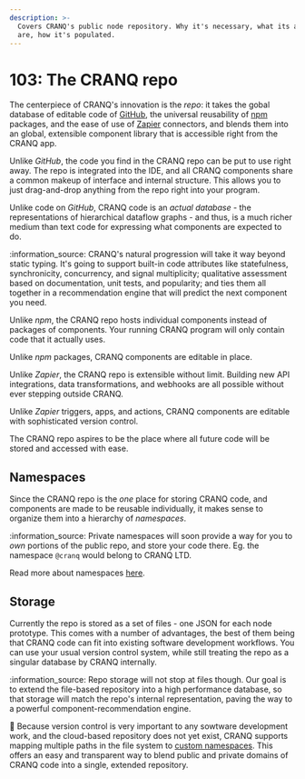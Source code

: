 ```yaml
---
description: >-
  Covers CRANQ's public node repository. Why it's necessary, what its advantages
  are, how it's populated.
---
```


# 103: The CRANQ repo

The centerpiece of CRANQ's innovation is the _repo_: it takes the gobal database of editable code of [GitHub](https://github.com), the universal reusability of [npm](http://npmjs.com) packages, and the ease of use of [Zapier](https://zapier.com) connectors, and blends them into an global, extensible component library that is accessible right from the CRANQ app.

Unlike _GitHub_, the code you find in the CRANQ repo can be put to use right away. The repo is integrated into the IDE, and all CRANQ components share a common makeup of interface and internal structure. This allows you to just drag-and-drop anything from the repo right into your program.

Unlike code on _GitHub_, CRANQ code is an _actual database_ - the representations of hierarchical dataflow graphs - and thus, is a much richer medium than text code for expressing what components are expected to do.

:information\_source: CRANQ's natural progression will take it way beyond static typing. It's going to support built-in code attributes like statefulness, synchronicity, concurrency, and signal multiplicity; qualitative assessment based on documentation, unit tests, and popularity; and ties them all together in a recommendation engine that will predict the next component you need.

Unlike _npm_, the CRANQ repo hosts individual components instead of packages of components. Your running CRANQ program will only contain code that it actually uses.

Unlike _npm_ packages, CRANQ components are editable in place.

Unlike _Zapier_, the CRANQ repo is extensible without limit. Building new API integrations, data transformations, and webhooks are all possible without ever stepping outside CRANQ.

Unlike _Zapier_ triggers, apps, and actions, CRANQ components are editable with sophisticated version control.

The CRANQ repo aspires to be the place where all future code will be stored and accessed with ease.

## Namespaces

Since the CRANQ repo is the _one_ place for storing CRANQ code, and components are made to be reusable individually, it makes sense to organize them into a hierarchy of _namespaces_.

:information\_source: Private namespaces will soon provide a way for you to _own_ portions of the public repo, and store your code there. Eg. the namespace `@cranq` would belong to CRANQ LTD.

Read more about namespaces [here](../../advanced/namespaces.md).

## Storage

Currently the repo is stored as a set of files - one JSON for each node prototype. This comes with a number of advantages, the best of them being that CRANQ code can fit into existing software development workflows. You can use your usual version control system, while still treating the repo as a singular database by CRANQ internally.

:information\_source: Repo storage will not stop at files though. Our goal is to extend the file-based repository into a high performance database, so that storage will match the repo's internal representation, paving the way to a powerful component-recommendation engine.

:wrench: Because version control is very important to any sowtware development work, and the cloud-based repository does not yet exist, CRANQ supports mapping multiple paths in the file system to [custom namespaces](../../how-to/mapping-paths-to-namespaces.md). This offers an easy and transparent way to blend public and private domains of CRANQ code into a single, extended repository.
